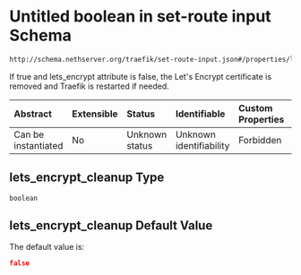 # Untitled boolean in set-route input Schema

```txt
http://schema.nethserver.org/traefik/set-route-input.json#/properties/lets_encrypt_cleanup
```

If true and lets\_encrypt attribute is false, the Let's Encrypt certificate is removed and Traefik is restarted if needed.

| Abstract            | Extensible | Status         | Identifiable            | Custom Properties | Additional Properties | Access Restrictions | Defined In                                                                    |
| :------------------ | :--------- | :------------- | :---------------------- | :---------------- | :-------------------- | :------------------ | :---------------------------------------------------------------------------- |
| Can be instantiated | No         | Unknown status | Unknown identifiability | Forbidden         | Allowed               | none                | [set-route-input.json\*](traefik/set-route-input.json "open original schema") |

## lets\_encrypt\_cleanup Type

`boolean`

## lets\_encrypt\_cleanup Default Value

The default value is:

```json
false
```
